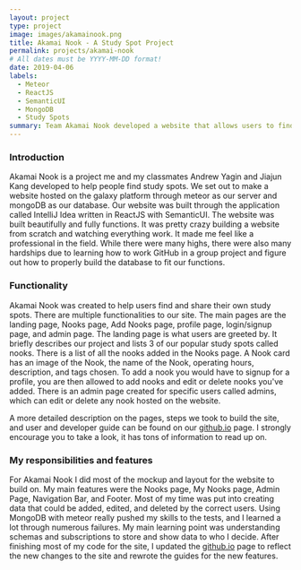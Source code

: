 ```yaml
---
layout: project
type: project
image: images/akamainook.png
title: Akamai Nook - A Study Spot Project
permalink: projects/akamai-nook
# All dates must be YYYY-MM-DD format!
date: 2019-04-06
labels:
  - Meteor
  - ReactJS
  - SemanticUI
  - MongoDB
  - Study Spots
summary: Team Akamai Nook developed a website that allows users to find study spots and share their own spots.
---
```

### Introduction

  Akamai Nook is a project me and my classmates Andrew Yagin and Jiajun Kang developed to help people find study spots. We set out to make a website hosted on the galaxy platform through meteor as our server and mongoDB as our database. Our website was built through the application called IntelliJ Idea written in ReactJS with SemanticUI. The website was built beautifully and fully functions. It was pretty crazy building a website from scratch and watching everything work. It made me feel like a professional in the field. While there were many highs, there were also many hardships due to learning how to work GitHub in a group project and figure out how to properly build the database to fit our functions. 
  
### Functionality

  Akamai Nook was created to help users find and share their own study spots. There are multiple functionalities to our site. The main pages are the landing page, Nooks page, Add Nooks page, profile page, login/signup page, and admin page. The landing page is what users are greeted by. It briefly describes our project and lists 3 of our popular study spots called nooks. There is a list of all the nooks added in the Nooks page. A Nook card has an image of the Nook, the name of the Nook, operating hours, description, and tags chosen. To add a nook you would have to signup for a profile, you are then allowed to add nooks and edit or delete nooks you've added. There is an admin page created for specific users called admins, which can edit or delete any nook hosted on the website. 
  
  A more detailed description on the pages, steps we took to build the site, and user and developer guide can be found on our [github.io]("akamainook.github.io") page. I strongly encourage you to take a look, it has tons of information to read up on.
  
### My responsibilities and features

  For Akamai Nook I did most of the mockup and layout for the website to build on. My main features were the Nooks page, My Nooks page, Admin Page, Navigation Bar, and Footer. Most of my time was put into creating data that could be added, edited, and deleted by the correct users. Using MongoDB with meteor really pushed my skills to the tests, and I learned a lot through numerous failures. My main learning point was understanding schemas and subscriptions to store and show data to who I decide. After finishing most of my code for the site, I updated the [github.io]("akamainook.github.io") page to reflect the new changes to the site and rewrote the guides for the new features. 
  
  
